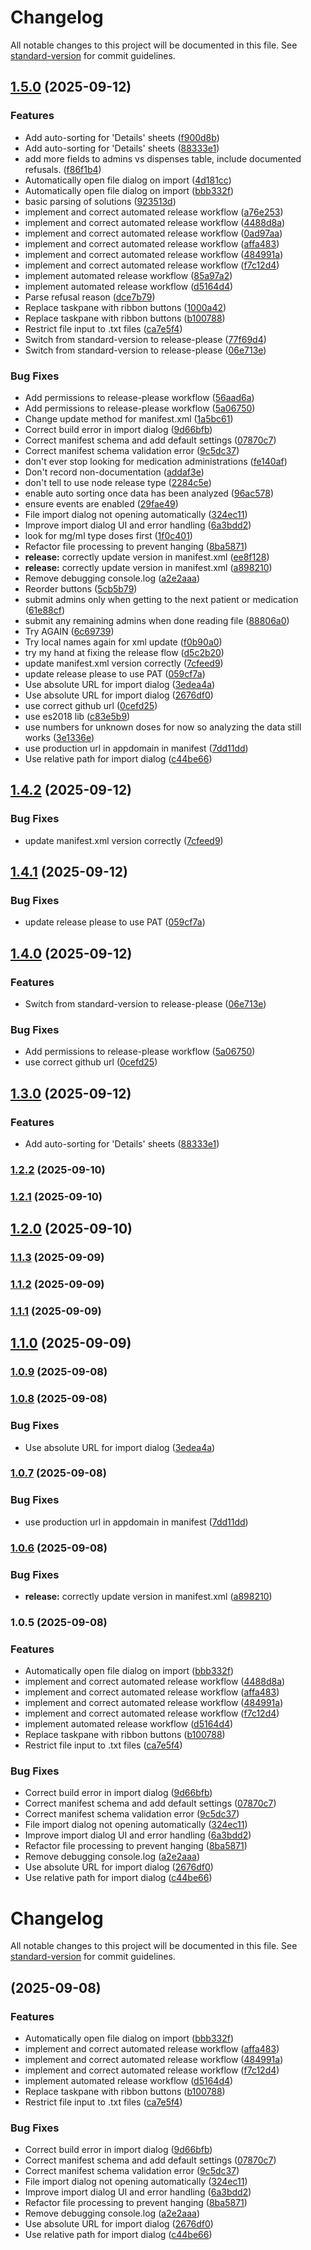 # Changelog

All notable changes to this project will be documented in this file. See [standard-version](https://github.com/conventional-changelog/standard-version) for commit guidelines.

## [1.5.0](https://github.com/michaelpennington/reconciler/compare/reconciler-v1.4.2...reconciler-v1.5.0) (2025-09-12)


### Features

* Add auto-sorting for 'Details' sheets ([f900d8b](https://github.com/michaelpennington/reconciler/commit/f900d8bac8611ee47b6d4b3dc2e886917be8ad0e))
* Add auto-sorting for 'Details' sheets ([88333e1](https://github.com/michaelpennington/reconciler/commit/88333e17d88fb7421a92c2c3e68b0c818c7f7bc9))
* add more fields to admins vs dispenses table, include documented refusals. ([f86f1b4](https://github.com/michaelpennington/reconciler/commit/f86f1b41db35262c9316b9a05285e24dc74605f5))
* Automatically open file dialog on import ([4d181cc](https://github.com/michaelpennington/reconciler/commit/4d181cc8429e03c56377f714fa8512e3bb62500f))
* Automatically open file dialog on import ([bbb332f](https://github.com/michaelpennington/reconciler/commit/bbb332fd7e267ffa684247120766deeb9479e250))
* basic parsing of solutions ([923513d](https://github.com/michaelpennington/reconciler/commit/923513d0eba7319c46e594d551ac28ea02e5c998))
* implement and correct automated release workflow ([a76e253](https://github.com/michaelpennington/reconciler/commit/a76e2533c9ea4c325d1e86837817612fb8e13d71))
* implement and correct automated release workflow ([4488d8a](https://github.com/michaelpennington/reconciler/commit/4488d8afd5ebc9a00a4ba5062808f8747a36e2a1))
* implement and correct automated release workflow ([0ad97aa](https://github.com/michaelpennington/reconciler/commit/0ad97aa02699768d5d003eb801eb813ff1fc6f45))
* implement and correct automated release workflow ([affa483](https://github.com/michaelpennington/reconciler/commit/affa483f8cf6053809002de29bded50747f3e3a7))
* implement and correct automated release workflow ([484991a](https://github.com/michaelpennington/reconciler/commit/484991a29c8a0d335272d1f009f5eab46c346b1d))
* implement and correct automated release workflow ([f7c12d4](https://github.com/michaelpennington/reconciler/commit/f7c12d48f8dab08f04845dddc3a58eb3f7e1e46f))
* implement automated release workflow ([85a97a2](https://github.com/michaelpennington/reconciler/commit/85a97a2bffa2542de2ee37ada62de622c879eacd))
* implement automated release workflow ([d5164d4](https://github.com/michaelpennington/reconciler/commit/d5164d44f7dac0e0b89bddbaaf82576534d64869))
* Parse refusal reason ([dce7b79](https://github.com/michaelpennington/reconciler/commit/dce7b79254ac6426351b128f9196668973c45c9a))
* Replace taskpane with ribbon buttons ([1000a42](https://github.com/michaelpennington/reconciler/commit/1000a42e3205193a6f43cb30955990194081514f))
* Replace taskpane with ribbon buttons ([b100788](https://github.com/michaelpennington/reconciler/commit/b100788f487b38c8fe1f5ba829533c198ff33914))
* Restrict file input to .txt files ([ca7e5f4](https://github.com/michaelpennington/reconciler/commit/ca7e5f48a4592b1f7d44041f3766a15965aac32a))
* Switch from standard-version to release-please ([77f69d4](https://github.com/michaelpennington/reconciler/commit/77f69d430f463413c2d1fcd92d0f6fa682e2c4ff))
* Switch from standard-version to release-please ([06e713e](https://github.com/michaelpennington/reconciler/commit/06e713e1454f51e2b1c625fc9031957e4f3c44e4))


### Bug Fixes

* Add permissions to release-please workflow ([56aad6a](https://github.com/michaelpennington/reconciler/commit/56aad6a1afbaae7e3bd7c7b2c2b8b088600201ad))
* Add permissions to release-please workflow ([5a06750](https://github.com/michaelpennington/reconciler/commit/5a0675079afebef03b769e8e87e5d0b39536a747))
* Change update method for manifest.xml ([1a5bc61](https://github.com/michaelpennington/reconciler/commit/1a5bc6190f94f32ad3eb096b528cf9573da8c835))
* Correct build error in import dialog ([9d66bfb](https://github.com/michaelpennington/reconciler/commit/9d66bfbc44e3bb0dcda1e3e326d67991ac0a9f16))
* Correct manifest schema and add default settings ([07870c7](https://github.com/michaelpennington/reconciler/commit/07870c71ca7811aaea2f1332a338f306daaf54bd))
* Correct manifest schema validation error ([9c5dc37](https://github.com/michaelpennington/reconciler/commit/9c5dc373cfde5000f0c76930089579de8b24c77c))
* don't ever stop looking for medication administrations ([fe140af](https://github.com/michaelpennington/reconciler/commit/fe140afd188dd904e377baac7a1136393dcd6f8e))
* Don't record non-documentation ([addaf3e](https://github.com/michaelpennington/reconciler/commit/addaf3ead6d6aac306836331473b7e358881f8e4))
* don't tell to use node release type ([2284c5e](https://github.com/michaelpennington/reconciler/commit/2284c5ea18380f2d47a46ea808b905738da670b3))
* enable auto sorting once data has been analyzed ([96ac578](https://github.com/michaelpennington/reconciler/commit/96ac578fd7d34c818a7725560518a59adceae254))
* ensure events are enabled ([29fae49](https://github.com/michaelpennington/reconciler/commit/29fae4921cf3c348d5b6094db07e6787940703d1))
* File import dialog not opening automatically ([324ec11](https://github.com/michaelpennington/reconciler/commit/324ec1184c928c4723fb0fa5f829142c1960900e))
* Improve import dialog UI and error handling ([6a3bdd2](https://github.com/michaelpennington/reconciler/commit/6a3bdd2320172cbde937336df5feaed4c60efc8d))
* look for mg/ml type doses first ([1f0c401](https://github.com/michaelpennington/reconciler/commit/1f0c401f5e1ee6fcab7ea9329a6c321079a7c144))
* Refactor file processing to prevent hanging ([8ba5871](https://github.com/michaelpennington/reconciler/commit/8ba5871cce21b884609c9758fb687ebf0e243ca3))
* **release:** correctly update version in manifest.xml ([ee8f128](https://github.com/michaelpennington/reconciler/commit/ee8f1281b6667cd1b41081b9f7c59ee3a770410a))
* **release:** correctly update version in manifest.xml ([a898210](https://github.com/michaelpennington/reconciler/commit/a898210d219059cbccb19342981e21c71d4fbe93))
* Remove debugging console.log ([a2e2aaa](https://github.com/michaelpennington/reconciler/commit/a2e2aaac404262d9edf1c579ab01039141578b83))
* Reorder buttons ([5cb5b79](https://github.com/michaelpennington/reconciler/commit/5cb5b7927429d88a46a9c380021047555b0bbc48))
* submit admins only when getting to the next patient or medication ([61e88cf](https://github.com/michaelpennington/reconciler/commit/61e88cf7cd30bf3c4639de162dec8d66670eea04))
* submit any remaining admins when done reading file ([88806a0](https://github.com/michaelpennington/reconciler/commit/88806a077ba86d6da4e38abc16d52d68df43ff46))
* Try AGAIN ([6c69739](https://github.com/michaelpennington/reconciler/commit/6c69739d54236cf5b485f7c39d78ffb6b45be41a))
* Try local names again for xml update ([f0b90a0](https://github.com/michaelpennington/reconciler/commit/f0b90a096b3bc1823ae0e8a0b145a3336ef44f25))
* try my hand at fixing the release flow ([d5c2b20](https://github.com/michaelpennington/reconciler/commit/d5c2b20ccde797d435692e6b04cc0704d6c67838))
* update manifest.xml version correctly ([7cfeed9](https://github.com/michaelpennington/reconciler/commit/7cfeed9e66665cc0b9b4c7d6b75340445029c089))
* update release please to use PAT ([059cf7a](https://github.com/michaelpennington/reconciler/commit/059cf7aeb6d1a1c2b8d63becc34a5e61255cebdd))
* Use absolute URL for import dialog ([3edea4a](https://github.com/michaelpennington/reconciler/commit/3edea4a86837ba20c702d82271341f57ea7748f5))
* Use absolute URL for import dialog ([2676df0](https://github.com/michaelpennington/reconciler/commit/2676df050521cac906267c5147a9bd9beb329db8))
* use correct github url ([0cefd25](https://github.com/michaelpennington/reconciler/commit/0cefd2518d72978373d1dcb6de75ec4d3aa6540a))
* use es2018 lib ([c83e5b9](https://github.com/michaelpennington/reconciler/commit/c83e5b941817f16ee4bb7f1af8d9c2713afb63ab))
* use numbers for unknown doses for now so analyzing the data still works ([3e1336e](https://github.com/michaelpennington/reconciler/commit/3e1336ed725a6d46fd61de745b01978e9ad6cc1e))
* use production url in appdomain in manifest ([7dd11dd](https://github.com/michaelpennington/reconciler/commit/7dd11dd9bb51d675a855065ccd43b1cc6047bf7d))
* Use relative path for import dialog ([c44be66](https://github.com/michaelpennington/reconciler/commit/c44be66f97765ebd46b823bbbb09238020965345))

## [1.4.2](https://github.com/michaelpennington/reconciler/compare/v1.4.1...v1.4.2) (2025-09-12)


### Bug Fixes

* update manifest.xml version correctly ([7cfeed9](https://github.com/michaelpennington/reconciler/commit/7cfeed9e66665cc0b9b4c7d6b75340445029c089))

## [1.4.1](https://github.com/michaelpennington/reconciler/compare/v1.4.0...v1.4.1) (2025-09-12)


### Bug Fixes

* update release please to use PAT ([059cf7a](https://github.com/michaelpennington/reconciler/commit/059cf7aeb6d1a1c2b8d63becc34a5e61255cebdd))

## [1.4.0](https://github.com/michaelpennington/reconciler/compare/v1.3.0...v1.4.0) (2025-09-12)


### Features

* Switch from standard-version to release-please ([06e713e](https://github.com/michaelpennington/reconciler/commit/06e713e1454f51e2b1c625fc9031957e4f3c44e4))


### Bug Fixes

* Add permissions to release-please workflow ([5a06750](https://github.com/michaelpennington/reconciler/commit/5a0675079afebef03b769e8e87e5d0b39536a747))
* use correct github url ([0cefd25](https://github.com/michaelpennington/reconciler/commit/0cefd2518d72978373d1dcb6de75ec4d3aa6540a))

## [1.3.0](https://github.com/michaelpennington/reconciler/compare/v1.2.2...v1.3.0) (2025-09-12)


### Features

* Add auto-sorting for 'Details' sheets ([88333e1](https://github.com/michaelpennington/reconciler/commit/88333e17d88fb7421a92c2c3e68b0c818c7f7bc9))

### [1.2.2](https://github.com/michaelpennington/reconciler/compare/v1.2.1...v1.2.2) (2025-09-10)

### [1.2.1](https://github.com/michaelpennington/reconciler/compare/v1.2.0...v1.2.1) (2025-09-10)

## [1.2.0](https://github.com/michaelpennington/reconciler/compare/v1.1.3...v1.2.0) (2025-09-10)

### [1.1.3](https://github.com/michaelpennington/reconciler/compare/v1.1.2...v1.1.3) (2025-09-09)

### [1.1.2](https://github.com/michaelpennington/reconciler/compare/v1.1.1...v1.1.2) (2025-09-09)

### [1.1.1](https://github.com/michaelpennington/reconciler/compare/v1.1.0...v1.1.1) (2025-09-09)

## [1.1.0](https://github.com/michaelpennington/reconciler/compare/v1.0.9...v1.1.0) (2025-09-09)

### [1.0.9](https://github.com/michaelpennington/reconciler/compare/v1.0.8...v1.0.9) (2025-09-08)

### [1.0.8](https://github.com/michaelpennington/reconciler/compare/v1.0.7...v1.0.8) (2025-09-08)


### Bug Fixes

* Use absolute URL for import dialog ([3edea4a](https://github.com/michaelpennington/reconciler/commit/3edea4a86837ba20c702d82271341f57ea7748f5))

### [1.0.7](https://github.com/michaelpennington/reconciler/compare/v1.0.6...v1.0.7) (2025-09-08)


### Bug Fixes

* use production url in appdomain in manifest ([7dd11dd](https://github.com/michaelpennington/reconciler/commit/7dd11dd9bb51d675a855065ccd43b1cc6047bf7d))

### [1.0.6](https://github.com/michaelpennington/reconciler/compare/v1.0.5...v1.0.6) (2025-09-08)


### Bug Fixes

* **release:** correctly update version in manifest.xml ([a898210](https://github.com/michaelpennington/reconciler/commit/a898210d219059cbccb19342981e21c71d4fbe93))

### 1.0.5 (2025-09-08)


### Features

* Automatically open file dialog on import ([bbb332f](https://github.com/michaelpennington/reconciler/commit/bbb332fd7e267ffa684247120766deeb9479e250))
* implement and correct automated release workflow ([4488d8a](https://github.com/michaelpennington/reconciler/commit/4488d8afd5ebc9a00a4ba5062808f8747a36e2a1))
* implement and correct automated release workflow ([affa483](https://github.com/michaelpennington/reconciler/commit/affa483f8cf6053809002de29bded50747f3e3a7))
* implement and correct automated release workflow ([484991a](https://github.com/michaelpennington/reconciler/commit/484991a29c8a0d335272d1f009f5eab46c346b1d))
* implement and correct automated release workflow ([f7c12d4](https://github.com/michaelpennington/reconciler/commit/f7c12d48f8dab08f04845dddc3a58eb3f7e1e46f))
* implement automated release workflow ([d5164d4](https://github.com/michaelpennington/reconciler/commit/d5164d44f7dac0e0b89bddbaaf82576534d64869))
* Replace taskpane with ribbon buttons ([b100788](https://github.com/michaelpennington/reconciler/commit/b100788f487b38c8fe1f5ba829533c198ff33914))
* Restrict file input to .txt files ([ca7e5f4](https://github.com/michaelpennington/reconciler/commit/ca7e5f48a4592b1f7d44041f3766a15965aac32a))


### Bug Fixes

* Correct build error in import dialog ([9d66bfb](https://github.com/michaelpennington/reconciler/commit/9d66bfbc44e3bb0dcda1e3e326d67991ac0a9f16))
* Correct manifest schema and add default settings ([07870c7](https://github.com/michaelpennington/reconciler/commit/07870c71ca7811aaea2f1332a338f306daaf54bd))
* Correct manifest schema validation error ([9c5dc37](https://github.com/michaelpennington/reconciler/commit/9c5dc373cfde5000f0c76930089579de8b24c77c))
* File import dialog not opening automatically ([324ec11](https://github.com/michaelpennington/reconciler/commit/324ec1184c928c4723fb0fa5f829142c1960900e))
* Improve import dialog UI and error handling ([6a3bdd2](https://github.com/michaelpennington/reconciler/commit/6a3bdd2320172cbde937336df5feaed4c60efc8d))
* Refactor file processing to prevent hanging ([8ba5871](https://github.com/michaelpennington/reconciler/commit/8ba5871cce21b884609c9758fb687ebf0e243ca3))
* Remove debugging console.log ([a2e2aaa](https://github.com/michaelpennington/reconciler/commit/a2e2aaac404262d9edf1c579ab01039141578b83))
* Use absolute URL for import dialog ([2676df0](https://github.com/michaelpennington/reconciler/commit/2676df050521cac906267c5147a9bd9beb329db8))
* Use relative path for import dialog ([c44be66](https://github.com/michaelpennington/reconciler/commit/c44be66f97765ebd46b823bbbb09238020965345))

# Changelog

All notable changes to this project will be documented in this file. See [standard-version](https://github.com/conventional-changelog/standard-version) for commit guidelines.

##  (2025-09-08)


### Features

* Automatically open file dialog on import ([bbb332f](https://github.com/michaelpennington/reconciler/commit/bbb332fd7e267ffa684247120766deeb9479e250))
* implement and correct automated release workflow ([affa483](https://github.com/michaelpennington/reconciler/commit/affa483f8cf6053809002de29bded50747f3e3a7))
* implement and correct automated release workflow ([484991a](https://github.com/michaelpennington/reconciler/commit/484991a29c8a0d335272d1f009f5eab46c346b1d))
* implement and correct automated release workflow ([f7c12d4](https://github.com/michaelpennington/reconciler/commit/f7c12d48f8dab08f04845dddc3a58eb3f7e1e46f))
* implement automated release workflow ([d5164d4](https://github.com/michaelpennington/reconciler/commit/d5164d44f7dac0e0b89bddbaaf82576534d64869))
* Replace taskpane with ribbon buttons ([b100788](https://github.com/michaelpennington/reconciler/commit/b100788f487b38c8fe1f5ba829533c198ff33914))
* Restrict file input to .txt files ([ca7e5f4](https://github.com/michaelpennington/reconciler/commit/ca7e5f48a4592b1f7d44041f3766a15965aac32a))


### Bug Fixes

* Correct build error in import dialog ([9d66bfb](https://github.com/michaelpennington/reconciler/commit/9d66bfbc44e3bb0dcda1e3e326d67991ac0a9f16))
* Correct manifest schema and add default settings ([07870c7](https://github.com/michaelpennington/reconciler/commit/07870c71ca7811aaea2f1332a338f306daaf54bd))
* Correct manifest schema validation error ([9c5dc37](https://github.com/michaelpennington/reconciler/commit/9c5dc373cfde5000f0c76930089579de8b24c77c))
* File import dialog not opening automatically ([324ec11](https://github.com/michaelpennington/reconciler/commit/324ec1184c928c4723fb0fa5f829142c1960900e))
* Improve import dialog UI and error handling ([6a3bdd2](https://github.com/michaelpennington/reconciler/commit/6a3bdd2320172cbde937336df5feaed4c60efc8d))
* Refactor file processing to prevent hanging ([8ba5871](https://github.com/michaelpennington/reconciler/commit/8ba5871cce21b884609c9758fb687ebf0e243ca3))
* Remove debugging console.log ([a2e2aaa](https://github.com/michaelpennington/reconciler/commit/a2e2aaac404262d9edf1c579ab01039141578b83))
* Use absolute URL for import dialog ([2676df0](https://github.com/michaelpennington/reconciler/commit/2676df050521cac906267c5147a9bd9beb329db8))
* Use relative path for import dialog ([c44be66](https://github.com/michaelpennington/reconciler/commit/c44be66f97765ebd46b823bbbb09238020965345))
